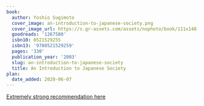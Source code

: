 ```yaml
---
book:
  author: Yoshio Sugimoto
  cover_image: an-introduction-to-japanese-society.png
  cover_image_url: https://s.gr-assets.com/assets/nophoto/book/111x148-bcc042a9c91a29c1d680899eff700a03.png
  goodreads: '1267580'
  isbn10: 0521529255
  isbn13: '9780521529259'
  pages: '330'
  publication_year: '2003'
  slug: an-introduction-to-japanese-society
  title: An Introduction to Japanese Society
plan:
  date_added: 2020-06-07
---
```

[Extremely strong recommendation here](https://www.kalzumeus.com/2014/11/07/doing-business-in-japan/)
